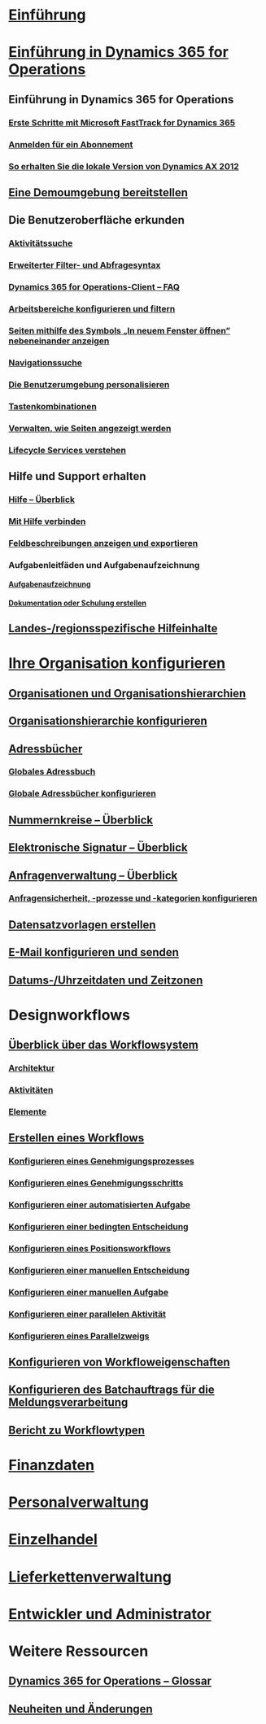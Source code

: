 # [Einführung](index.md)

# [Einführung in Dynamics 365 for Operations](get-started/onboarding-home.md)
## Einführung in Dynamics 365 for Operations
### [Erste Schritte mit Microsoft FastTrack for Dynamics 365](get-started/fasttrack-dynamics-365-overview.md)
### [Anmelden für ein Abonnement](/dynamics365/operations/dev-itpro/dev-tools/sign-up-preview-subscription?toc=/dynamics365/operations/toc.json)
### [So erhalten Sie die lokale Version von Dynamics AX 2012](/dynamics365/operations/dev-itpro/deployment/csp-download-customersource?toc=/dynamics365/operations/toc.json)
## [Eine Demoumgebung bereitstellen](/dynamics365/operations/dev-itpro/deployment/deploy-demo-environment?toc=/dynamics365/operations/toc.json)

## Die Benutzeroberfläche erkunden
### [Aktivitätssuche](get-started/action-search.md)
### [Erweiterter Filter- und Abfragesyntax](get-started/advanced-filtering-query-options.md)
### [Dynamics 365 for Operations-Client – FAQ](get-started/client-faq.md)
### [Arbeitsbereiche konfigurieren und filtern](get-started/configure-filter-workspaces.md)
### [Seiten mithilfe des Symbols „In neuem Fenster öffnen” nebeneinander anzeigen](get-started/display-pages-side-by-side.md)
### [Navigationssuche](get-started/navigation-search.md)
### [Die Benutzerumgebung personalisieren](get-started/personalize-user-experience.md)
### [Tastenkombinationen](get-started/shortcut-keys.md)
### [Verwalten, wie Seiten angezeigt werden](get-started/window-management.md)
### [Lifecycle Services verstehen](/dynamics365/operations/dev-itpro/lifecycle-services/lcs-works-lcs?toc=/dynamics365/operations/toc.json)

## Hilfe und Support erhalten
### [Hilfe – Überblick](/dynamics365/operations/dev-itpro/get-started/help-overview?toc=/dynamics365/operations/toc.json)
### [Mit Hilfe verbinden](/dynamics365/operations/dev-itpro/get-started/help-connect?toc=/dynamics365/operations/toc.json)
### [Feldbeschreibungen anzeigen und exportieren](get-started/view-export-field-descriptions.md)

### Aufgabenleitfäden und Aufgabenaufzeichnung
#### [Aufgabenaufzeichnung](/dynamics365/operations/dev-itpro/user-interface/task-recorder?toc=/dynamics365/operations/toc.json)
#### [Dokumentation oder Schulung erstellen](/dynamics365/operations/dev-itpro/user-interface/task-recorder?toc=/dynamics365/operations/toc.json)

## [Landes-/regionsspezifische Hilfeinhalte](/dynamics365/operations/dev-itpro/lcs-solutions/country-region?toc=/dynamics365/operations/toc.json)

# [Ihre Organisation konfigurieren](organization-administration/organization-administration-home-page.md)
## [Organisationen und Organisationshierarchien](organization-administration/organizations-organizational-hierarchies.md)
## [Organisationshierarchie konfigurieren](organization-administration/plan-organizational-hierarchy.md)
## [Adressbücher](organization-administration/qa-address-books.md)
### [Globales Adressbuch](organization-administration/overview-global-address-book.md)
### [Globale Adressbücher konfigurieren](organization-administration/plan-configuration-global-address-book-additional-address-books.md)
## [Nummernkreise – Überblick](organization-administration/number-sequence-overview.md)
## [Elektronische Signatur – Überblick](organization-administration/electronic-signature-overview.md)
## [Anfragenverwaltung – Überblick](organization-administration/cases.md)
### [Anfragensicherheit, -prozesse und -kategorien konfigurieren](organization-administration/plan-case-management.md)
## [Datensatzvorlagen erstellen](organization-administration/record-templates.md)
## [E-Mail konfigurieren und senden](organization-administration/configure-email.md)
## [Datums-/Uhrzeitdaten und Zeitzonen](organization-administration/date-time-zones.md)

# Designworkflows
## [Überblick über das Workflowsystem](organization-administration/overview-workflow-system.md)
### [Architektur](organization-administration/workflow-system-architecture.md)
### [Aktivitäten](organization-administration/workflow-actions.md)
### [Elemente](organization-administration/workflow-elements.md)
## [Erstellen eines Workflows](organization-administration/create-workflow.md)
### [Konfigurieren eines Genehmigungsprozesses](organization-administration/configure-approval-process-workflow.md)
### [Konfigurieren eines Genehmigungsschritts](organization-administration/configure-approval-step-workflow.md)
### [Konfigurieren einer automatisierten Aufgabe](organization-administration/configure-automated-task-workflow.md)
### [Konfigurieren einer bedingten Entscheidung](organization-administration/configure-conditional-decision-workflow.md)
### [Konfigurieren eines Positionsworkflows](organization-administration/configure-line-item-workflow.md)
### [Konfigurieren einer manuellen Entscheidung](organization-administration/configure-manual-decision-workflow.md)
### [Konfigurieren einer manuellen Aufgabe](organization-administration/configure-manual-task-workflow.md)
### [Konfigurieren einer parallelen Aktivität](organization-administration/configure-parallel-activity-workflow.md)
### [Konfigurieren eines Parallelzweigs](organization-administration/configure-parallel-branch-workflow.md)
## [Konfigurieren von Workfloweigenschaften](organization-administration/configure-workflow-properties.md)
## [Konfigurieren des Batchauftrags für die Meldungsverarbeitung](organization-administration/workflow-batch-job-critical.md)
## [Bericht zu Workflowtypen](organization-administration/workflow-types-report.md)

# [Finanzdaten](/dynamics365/operations/financials/index)

# [Personalverwaltung](/dynamics365/operations/human-resources/index)

# [Einzelhandel](/dynamics365/operations/retail/index)

# [Lieferkettenverwaltung](/dynamics365/operations/supply-chain/index)

# [Entwickler und Administrator](/dynamics365/operations/dev-itpro/index)

# Weitere Ressourcen
## [Dynamics 365 for Operations – Glossar](get-started/glossary.md)
## [Neuheiten und Änderungen](/dynamics365/operations/dev-itpro/get-started/whats-new-changed?toc=/dynamics365/operations/toc.json)

